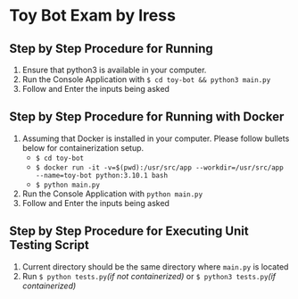 # Toy Bot Exam by Iress

## Step by Step Procedure for Running
1. Ensure that python3 is available in your computer.
2. Run the Console Application with `$ cd toy-bot && python3 main.py`
3. Follow and Enter the inputs being asked

## Step by Step Procedure for Running with Docker
1. Assuming that Docker is installed in your computer. Please follow bullets below for containerization setup.
    - `$ cd toy-bot`
    - `$ docker run -it -v=$(pwd):/usr/src/app --workdir=/usr/src/app --name=toy-bot python:3.10.1 bash`
    - `$ python main.py`
2. Run the Console Application with `python main.py`
3. Follow and Enter the inputs being asked

## Step by Step Procedure for Executing Unit Testing Script
1. Current directory should be the same directory where `main.py` is located
2. Run `$ python tests.py`*(if not containerized)* or `$ python3 tests.py`*(if containerized)*
